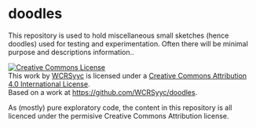 # doodles

This repository is used to hold miscellaneous small sketches (hence doodles) used for
testing and experimentation.  Often there will be minimal purpose and descriptions
information..

<a rel="license" href="http://creativecommons.org/licenses/by/4.0/"><img alt="Creative Commons License" style="border-width:0" src="https://i.creativecommons.org/l/by/4.0/88x31.png" /></a><br />This work by <a xmlns:cc="http://creativecommons.org/ns#" href="http://robotgames.com/" property="cc:attributionName" rel="cc:attributionURL">WCRSyyc</a> is licensed under a <a rel="license" href="http://creativecommons.org/licenses/by/4.0/">Creative Commons Attribution 4.0 International License</a>.<br />Based on a work at <a xmlns:dct="http://purl.org/dc/terms/" href="https://github.com/WCRSyyc/doodles" rel="dct:source">https://github.com/WCRSyyc/doodles</a>.

As (mostly) pure exploratory code, the content in this repository is all licenced under the permisive Creative Commons Attribution license.
